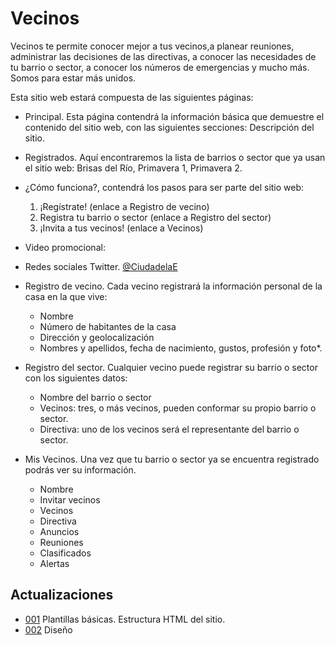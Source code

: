 # Vecinos

Vecinos te permite conocer mejor a tus vecinos,a planear reuniones, administrar las decisiones de las directivas, a conocer las necesidades de tu barrio o sector, a conocer los números de emergencias y mucho más. Somos para estar más unidos.

Esta sitio web estará compuesta de las siguientes páginas:

- Principal. Esta página contendrá la información básica que demuestre el contenido del sitio web, con las siguientes secciones:
Descripción del sitio.
- Registrados. Aquí encontraremos la lista de barrios o sector que ya usan el sitio web: Brisas del Río, Primavera 1, Primavera 2.
- ¿Cómo funciona?, contendrá los pasos para ser parte del sitio web:
  1. ¡Regístrate! (enlace a Registro de vecino)
  2. Registra tu barrio o sector (enlace a Registro del sector)
  3. ¡Invita a tus vecinos! (enlace a Vecinos)
- Video promocional:
- Redes sociales
  Twitter. [@CiudadelaE](https://twitter.com/CiudadelaE)
- Registro de vecino. Cada vecino registrará la información personal de la casa en la que vive:
  * Nombre
  * Número de habitantes de la casa
  * Dirección y geolocalización
  * Nombres y apellidos, fecha de nacimiento, gustos, profesión y foto*.

- Registro del sector. Cualquier vecino puede registrar su barrio o sector con los siguientes datos:
  * Nombre del barrio o sector
  * Vecinos: tres, o más vecinos, pueden conformar su propio barrio o sector.
  * Directiva: uno de los vecinos será el representante del barrio o sector.
  
- Mis Vecinos. Una vez que tu barrio o sector ya se encuentra registrado podrás ver su información.
  * Nombre
  * Invitar vecinos
  * Vecinos
  * Directiva
  * Anuncios
  * Reuniones
  * Clasificados
  * Alertas

## Actualizaciones

- [001](001) Plantillas básicas. Estructura HTML del sitio.
- [002](002) Diseño
